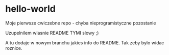# hello-world
Moje pierwsze cwiczebne repo - chyba nieprogramistyczne pozostanie

Uzupelnilem wlasnie README TYMI slowy ;)

A tu dodaje w nowym branchu jakies info do README. Tak zeby bylo widac roznice.
